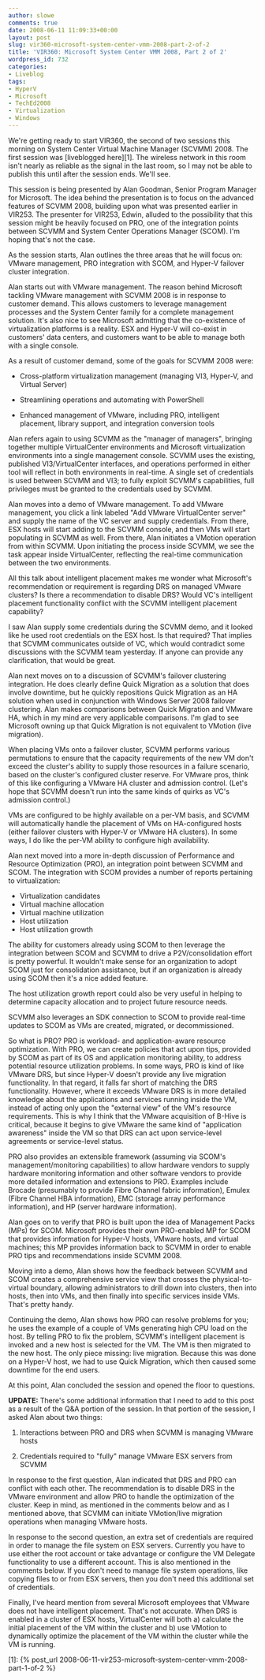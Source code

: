 ```yaml
---
author: slowe
comments: true
date: 2008-06-11 11:09:33+00:00
layout: post
slug: vir360-microsoft-system-center-vmm-2008-part-2-of-2
title: 'VIR360: Microsoft System Center VMM 2008, Part 2 of 2'
wordpress_id: 732
categories:
- Liveblog
tags:
- HyperV
- Microsoft
- TechEd2008
- Virtualization
- Windows
---
```


We're getting ready to start VIR360, the second of two sessions this morning on System Center Virtual Machine Manager (SCVMM) 2008. The first session was [liveblogged here][1]. The wireless network in this room isn't nearly as reliable as the signal in the last room, so I may not be able to publish this until after the session ends. We'll see.

This session is being presented by Alan Goodman, Senior Program Manager for Microsoft. The idea behind the presentation is to focus on the advanced features of SCVMM 2008, building upon what was presented earlier in VIR253. The presenter for VIR253, Edwin, alluded to the possibility that this session might be heavily focused on PRO, one of the integration points between SCVMM and System Center Operations Manager (SCOM). I'm hoping that's not the case.

As the session starts, Alan outlines the three areas that he will focus on: VMware management, PRO integration with SCOM, and Hyper-V failover cluster integration.

Alan starts out with VMware management. The reason behind Microsoft tackling VMware management with SCVMM 2008 is in response to customer demand. This allows customers to leverage management processes and the System Center family for a complete management solution. It's also nice to see Microsoft admitting that the co-existence of virtualization platforms is a reality. ESX and Hyper-V will co-exist in customers' data centers, and customers want to be able to manage both with a single console.

As a result of customer demand, some of the goals for SCVMM 2008 were:

* Cross-platform virtualization management (managing VI3, Hyper-V, and Virtual Server)

* Streamlining operations and automating with PowerShell

* Enhanced management of VMware, including PRO, intelligent placement, library support, and integration conversion tools

Alan refers again to using SCVMM as the "manager of managers", bringing together multiple VirtualCenter environments and Microsoft virtualization environments into a single management console. SCVMM uses the existing, published VI3/VirtualCenter interfaces, and operations performed in either tool will reflect in both environments in real-time. A single set of credentials is used between SCVMM and VI3; to fully exploit SCVMM's capabilities, full privileges must be granted to the credentials used by SCVMM.

Alan moves into a demo of VMware management. To add VMware management, you click a link labeled "Add VMware VirtualCenter server" and supply the name of the VC server and supply credentials. From there, ESX hosts will start adding to the SCVMM console, and then VMs will start populating in SCVMM as well. From there, Alan initiates a VMotion operation from within SCVMM. Upon initiating the process inside SCVMM, we see the task appear inside VirtualCenter, reflecting the real-time communication between the two environments.

All this talk about intelligent placement makes me wonder what Microsoft's recommendation or requirement is regarding DRS on managed VMware clusters? Is there a recommendation to disable DRS? Would VC's intelligent placement functionality conflict with the SCVMM intelligent placement capability?

I saw Alan supply some credentials during the SCVMM demo, and it looked like he used root credentials on the ESX host. Is that required? That implies that SCVMM communicates outside of VC, which would contradict some discussions with the SCVMM team yesterday. If anyone can provide any clarification, that would be great.

Alan next moves on to a discussion of SCVMM's failover clustering integration. He does clearly define Quick Migration as a solution that does involve downtime, but he quickly repositions Quick Migration as an HA solution when used in conjunction with Windows Server 2008 failover clustering. Alan makes comparisons between Quick Migration and VMware HA, which in my mind are very applicable comparisons. I'm glad to see Microsoft owning up that Quick Migration is not equivalent to VMotion (live migration).

When placing VMs onto a failover cluster, SCVMM performs various permutations to ensure that the capacity requirements of the new VM don't exceed the cluster's ability to supply those resources in a failure scenario, based on the cluster's configured cluster reserve. For VMware pros, think of this like configuring a VMware HA cluster and admission control. (Let's hope that SCVMM doesn't run into the same kinds of quirks as VC's admission control.)

VMs are configured to be highly available on a per-VM basis, and SCVMM will automatically handle the placement of VMs on HA-configured hosts (either failover clusters with Hyper-V or VMware HA clusters). In some ways, I do like the per-VM ability to configure high availability.

Alan next moved into a more in-depth discussion of Performance and Resource Optimization (PRO), an integration point between SCVMM and SCOM. The integration with SCOM provides a number of reports pertaining to virtualization:

* Virtualization candidates
* Virtual machine allocation
* Virtual machine utilization
* Host utilization
* Host utilization growth

The ability for customers already using SCOM to then leverage the integration between SCOM and SCVMM to drive a P2V/consolidation effort is pretty powerful. It wouldn't make sense for an organization to adopt SCOM just for consolidation assistance, but if an organization is already using SCOM then it's a nice added feature.

The host utilization growth report could also be very useful in helping to determine capacity allocation and to project future resource needs.

SCVMM also leverages an SDK connection to SCOM to provide real-time updates to SCOM as VMs are created, migrated, or decommissioned.

So what is PRO? PRO is workload- and application-aware resource optimization. With PRO, we can create policies that act upon tips, provided by SCOM as part of its OS and application monitoring ability, to address potential resource utilization problems. In some ways, PRO is kind of like VMware DRS, but since Hyper-V doesn't provide any live migration functionality. In that regard, it falls far short of matching the DRS functionality. However, where it exceeds VMware DRS is in more detailed knowledge about the applications and services running inside the VM, instead of acting only upon the "external view" of the VM's resource requirements. This is why I think that the VMware acquisition of B-Hive is critical, because it begins to give VMware the same kind of "application awareness" inside the VM so that DRS can act upon service-level agreements or service-level status.

PRO also provides an extensible framework (assuming via SCOM's management/monitoring capabilities) to allow hardware vendors to supply hardware monitoring information and other software vendors to provide more detailed information and extensions to PRO. Examples include Brocade (presumably to provide Fibre Channel fabric information), Emulex (Fibre Channel HBA information), EMC (storage array performance information), and HP (server hardware information).

Alan goes on to verify that PRO is built upon the idea of Management Packs (MPs) for SCOM. Microsoft provides their own PRO-enabled MP for SCOM that provides information for Hyper-V hosts, VMware hosts, and virtual machines; this MP provides information back to SCVMM in order to enable PRO tips and recommendations inside SCVMM 2008.

Moving into a demo, Alan shows how the feedback between SCVMM and SCOM creates a comprehensive service view that crosses the physical-to-virtual boundary, allowing administrators to drill down into clusters, then into hosts, then into VMs, and then finally into specific services inside VMs. That's pretty handy.

Continuing the demo, Alan shows how PRO can resolve problems for you; he uses the example of a couple of VMs generating high CPU load on the host. By telling PRO to fix the problem, SCVMM's intelligent placement is invoked and a new host is selected for the VM. The VM is then migrated to the new host. The only piece missing: live migration. Because this was done on a Hyper-V host, we had to use Quick Migration, which then caused some downtime for the end users.

At this point, Alan concluded the session and opened the floor to questions.

**UPDATE:** There's some additional information that I need to add to this post as a result of the Q&A portion of the session. In that portion of the session, I asked Alan about two things:

1. Interactions between PRO and DRS when SCVMM is managing VMware hosts

2. Credentials required to "fully" manage VMware ESX servers from SCVMM

In response to the first question, Alan indicated that DRS and PRO can conflict with each other. The recommendation is to disable DRS in the VMware environment and allow PRO to handle the optimization of the cluster. Keep in mind, as mentioned in the comments below and as I mentioned above, that SCVMM can initiate VMotion/live migration operations when managing VMware hosts.

In response to the second question, an extra set of credentials are required in order to manage the file system on ESX servers. Currently you have to use either the root account or take advantage or configure the VM Delegate functionality to use a different account. This is also mentioned in the comments below. If you don't need to manage file system operations, like copying files to or from ESX servers, then you don't need this additional set of credentials.

Finally, I've heard mention from several Microsoft employees that VMware does not have intelligent placement. That's not accurate. When DRS is enabled in a cluster of ESX hosts, VirtualCenter will both a) calculate the initial placement of the VM within the cluster and b) use VMotion to dynamically optimize the placement of the VM within the cluster while the VM is running.

[1]: {% post_url 2008-06-11-vir253-microsoft-system-center-vmm-2008-part-1-of-2 %}
